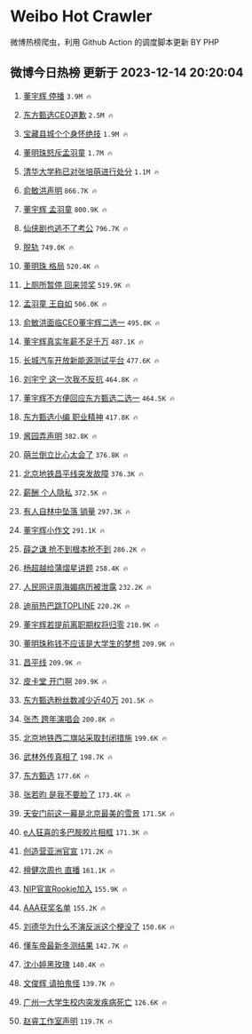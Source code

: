 # Weibo Hot Crawler 



微博热榜爬虫，利用 Github Action 的调度脚本更新 BY PHP 


## 微博今日热榜 更新于 2023-12-14 20:20:04 
1. [董宇辉 停播](https://s.weibo.com/weibo?q=%E8%91%A3%E5%AE%87%E8%BE%89%20%E5%81%9C%E6%92%AD&t=31&band_rank=1&Refer=top) `3.9M 🔥` 

1. [东方甄选CEO道歉](https://s.weibo.com/weibo?q=%23%E4%B8%9C%E6%96%B9%E7%94%84%E9%80%89CEO%E9%81%93%E6%AD%89%23&t=31&band_rank=2&Refer=top) `2.5M 🔥` 

1. [宝藏县城个个身怀绝技](https://s.weibo.com/weibo?q=%23%E5%AE%9D%E8%97%8F%E5%8E%BF%E5%9F%8E%E4%B8%AA%E4%B8%AA%E8%BA%AB%E6%80%80%E7%BB%9D%E6%8A%80%23&t=31&band_rank=3&Refer=top) `1.9M 🔥` 

1. [董明珠怒斥孟羽童](https://s.weibo.com/weibo?q=%23%E8%91%A3%E6%98%8E%E7%8F%A0%E6%80%92%E6%96%A5%E5%AD%9F%E7%BE%BD%E7%AB%A5%23&t=31&band_rank=4&Refer=top) `1.7M 🔥` 

1. [清华大学称已对张培萌进行处分](https://s.weibo.com/weibo?q=%23%E6%B8%85%E5%8D%8E%E5%A4%A7%E5%AD%A6%E7%A7%B0%E5%B7%B2%E5%AF%B9%E5%BC%A0%E5%9F%B9%E8%90%8C%E8%BF%9B%E8%A1%8C%E5%A4%84%E5%88%86%23&t=31&band_rank=5&Refer=top) `1.1M 🔥` 

1. [俞敏洪声明](https://s.weibo.com/weibo?q=%23%E4%BF%9E%E6%95%8F%E6%B4%AA%E5%A3%B0%E6%98%8E%23&t=31&band_rank=6&Refer=top) `866.7K 🔥` 

1. [董宇辉 孟羽童](https://s.weibo.com/weibo?q=%E8%91%A3%E5%AE%87%E8%BE%89%20%E5%AD%9F%E7%BE%BD%E7%AB%A5&t=31&band_rank=7&Refer=top) `800.9K 🔥` 

1. [仙侠剧也逃不了考公](https://s.weibo.com/weibo?q=%E4%BB%99%E4%BE%A0%E5%89%A7%E4%B9%9F%E9%80%83%E4%B8%8D%E4%BA%86%E8%80%83%E5%85%AC&t=31&band_rank=8&Refer=top) `796.7K 🔥` 

1. [脱轨](https://s.weibo.com/weibo?q=%E8%84%B1%E8%BD%A8&t=31&band_rank=9&Refer=top) `749.0K 🔥` 

1. [董明珠 格局](https://s.weibo.com/weibo?q=%E8%91%A3%E6%98%8E%E7%8F%A0%20%E6%A0%BC%E5%B1%80&t=31&band_rank=10&Refer=top) `520.4K 🔥` 

1. [上厕所暂停 回来领奖](https://s.weibo.com/weibo?q=%E4%B8%8A%E5%8E%95%E6%89%80%E6%9A%82%E5%81%9C%20%E5%9B%9E%E6%9D%A5%E9%A2%86%E5%A5%96&t=31&band_rank=11&Refer=top) `519.9K 🔥` 

1. [孟羽童 王自如](https://s.weibo.com/weibo?q=%E5%AD%9F%E7%BE%BD%E7%AB%A5%20%E7%8E%8B%E8%87%AA%E5%A6%82&t=31&band_rank=12&Refer=top) `506.0K 🔥` 

1. [俞敏洪面临CEO董宇辉二选一](https://s.weibo.com/weibo?q=%23%E4%BF%9E%E6%95%8F%E6%B4%AA%E9%9D%A2%E4%B8%B4CEO%E8%91%A3%E5%AE%87%E8%BE%89%E4%BA%8C%E9%80%89%E4%B8%80%23&t=31&band_rank=13&Refer=top) `495.0K 🔥` 

1. [董宇辉真实年薪不足千万](https://s.weibo.com/weibo?q=%23%E8%91%A3%E5%AE%87%E8%BE%89%E7%9C%9F%E5%AE%9E%E5%B9%B4%E8%96%AA%E4%B8%8D%E8%B6%B3%E5%8D%83%E4%B8%87%23&t=31&band_rank=14&Refer=top) `487.1K 🔥` 

1. [长城汽车开放新能源测试平台](https://s.weibo.com/weibo?q=%23%E9%95%BF%E5%9F%8E%E6%B1%BD%E8%BD%A6%E5%BC%80%E6%94%BE%E6%96%B0%E8%83%BD%E6%BA%90%E6%B5%8B%E8%AF%95%E5%B9%B3%E5%8F%B0%23&t=31&band_rank=15&Refer=top) `477.6K 🔥` 

1. [刘宇宁 这一次我不反抗](https://s.weibo.com/weibo?q=%E5%88%98%E5%AE%87%E5%AE%81%20%E8%BF%99%E4%B8%80%E6%AC%A1%E6%88%91%E4%B8%8D%E5%8F%8D%E6%8A%97&t=31&band_rank=16&Refer=top) `464.8K 🔥` 

1. [董宇辉不方便回应东方甄选二选一](https://s.weibo.com/weibo?q=%23%E8%91%A3%E5%AE%87%E8%BE%89%E4%B8%8D%E6%96%B9%E4%BE%BF%E5%9B%9E%E5%BA%94%E4%B8%9C%E6%96%B9%E7%94%84%E9%80%89%E4%BA%8C%E9%80%89%E4%B8%80%23&t=31&band_rank=17&Refer=top) `464.5K 🔥` 

1. [东方甄选小编 职业精神](https://s.weibo.com/weibo?q=%E4%B8%9C%E6%96%B9%E7%94%84%E9%80%89%E5%B0%8F%E7%BC%96%20%E8%81%8C%E4%B8%9A%E7%B2%BE%E7%A5%9E&t=31&band_rank=18&Refer=top) `417.8K 🔥` 

1. [酱园弄声明](https://s.weibo.com/weibo?q=%E9%85%B1%E5%9B%AD%E5%BC%84%E5%A3%B0%E6%98%8E&t=31&band_rank=19&Refer=top) `382.8K 🔥` 

1. [萌兰倒立比心太会了](https://s.weibo.com/weibo?q=%23%E8%90%8C%E5%85%B0%E5%80%92%E7%AB%8B%E6%AF%94%E5%BF%83%E5%A4%AA%E4%BC%9A%E4%BA%86%23&t=31&band_rank=20&Refer=top) `376.8K 🔥` 

1. [北京地铁昌平线突发故障](https://s.weibo.com/weibo?q=%23%E5%8C%97%E4%BA%AC%E5%9C%B0%E9%93%81%E6%98%8C%E5%B9%B3%E7%BA%BF%E7%AA%81%E5%8F%91%E6%95%85%E9%9A%9C%23&t=31&band_rank=21&Refer=top) `376.3K 🔥` 

1. [薪酬 个人隐私](https://s.weibo.com/weibo?q=%E8%96%AA%E9%85%AC%20%E4%B8%AA%E4%BA%BA%E9%9A%90%E7%A7%81&t=31&band_rank=22&Refer=top) `372.5K 🔥` 

1. [有人自林中坠落 销量](https://s.weibo.com/weibo?q=%E6%9C%89%E4%BA%BA%E8%87%AA%E6%9E%97%E4%B8%AD%E5%9D%A0%E8%90%BD%20%E9%94%80%E9%87%8F&t=31&band_rank=23&Refer=top) `297.3K 🔥` 

1. [董宇辉小作文](https://s.weibo.com/weibo?q=%E8%91%A3%E5%AE%87%E8%BE%89%E5%B0%8F%E4%BD%9C%E6%96%87&t=31&band_rank=24&Refer=top) `291.1K 🔥` 

1. [薛之谦 抢不到根本抢不到](https://s.weibo.com/weibo?q=%E8%96%9B%E4%B9%8B%E8%B0%A6%20%E6%8A%A2%E4%B8%8D%E5%88%B0%E6%A0%B9%E6%9C%AC%E6%8A%A2%E4%B8%8D%E5%88%B0&t=31&band_rank=25&Refer=top) `286.2K 🔥` 

1. [杨超越给蒲熠星讲题](https://s.weibo.com/weibo?q=%E6%9D%A8%E8%B6%85%E8%B6%8A%E7%BB%99%E8%92%B2%E7%86%A0%E6%98%9F%E8%AE%B2%E9%A2%98&t=31&band_rank=26&Refer=top) `258.4K 🔥` 

1. [人民网评周海媚病历被泄露](https://s.weibo.com/weibo?q=%23%E4%BA%BA%E6%B0%91%E7%BD%91%E8%AF%84%E5%91%A8%E6%B5%B7%E5%AA%9A%E7%97%85%E5%8E%86%E8%A2%AB%E6%B3%84%E9%9C%B2%23&t=31&band_rank=27&Refer=top) `232.2K 🔥` 

1. [迪丽热巴跳TOPLINE](https://s.weibo.com/weibo?q=%E8%BF%AA%E4%B8%BD%E7%83%AD%E5%B7%B4%E8%B7%B3TOPLINE&t=31&band_rank=28&Refer=top) `220.2K 🔥` 

1. [董宇辉若提前离职期权将归零](https://s.weibo.com/weibo?q=%23%E8%91%A3%E5%AE%87%E8%BE%89%E8%8B%A5%E6%8F%90%E5%89%8D%E7%A6%BB%E8%81%8C%E6%9C%9F%E6%9D%83%E5%B0%86%E5%BD%92%E9%9B%B6%23&t=31&band_rank=29&Refer=top) `210.9K 🔥` 

1. [董明珠称钱不应该是大学生的梦想](https://s.weibo.com/weibo?q=%23%E8%91%A3%E6%98%8E%E7%8F%A0%E7%A7%B0%E9%92%B1%E4%B8%8D%E5%BA%94%E8%AF%A5%E6%98%AF%E5%A4%A7%E5%AD%A6%E7%94%9F%E7%9A%84%E6%A2%A6%E6%83%B3%23&t=31&band_rank=30&Refer=top) `209.9K 🔥` 

1. [昌平线](https://s.weibo.com/weibo?q=%E6%98%8C%E5%B9%B3%E7%BA%BF&t=31&band_rank=31&Refer=top) `209.9K 🔥` 

1. [皮卡堂 开门啊](https://s.weibo.com/weibo?q=%E7%9A%AE%E5%8D%A1%E5%A0%82%20%E5%BC%80%E9%97%A8%E5%95%8A&t=31&band_rank=32&Refer=top) `209.9K 🔥` 

1. [东方甄选粉丝数减少近40万](https://s.weibo.com/weibo?q=%23%E4%B8%9C%E6%96%B9%E7%94%84%E9%80%89%E7%B2%89%E4%B8%9D%E6%95%B0%E5%87%8F%E5%B0%91%E8%BF%9140%E4%B8%87%23&t=31&band_rank=33&Refer=top) `201.5K 🔥` 

1. [张杰 跨年演唱会](https://s.weibo.com/weibo?q=%E5%BC%A0%E6%9D%B0%20%E8%B7%A8%E5%B9%B4%E6%BC%94%E5%94%B1%E4%BC%9A&t=31&band_rank=34&Refer=top) `200.8K 🔥` 

1. [北京地铁西二旗站采取封闭措施](https://s.weibo.com/weibo?q=%23%E5%8C%97%E4%BA%AC%E5%9C%B0%E9%93%81%E8%A5%BF%E4%BA%8C%E6%97%97%E7%AB%99%E9%87%87%E5%8F%96%E5%B0%81%E9%97%AD%E6%8E%AA%E6%96%BD%23&t=31&band_rank=35&Refer=top) `199.6K 🔥` 

1. [武林外传真相了](https://s.weibo.com/weibo?q=%E6%AD%A6%E6%9E%97%E5%A4%96%E4%BC%A0%E7%9C%9F%E7%9B%B8%E4%BA%86&t=31&band_rank=36&Refer=top) `198.7K 🔥` 

1. [东方甄选](https://s.weibo.com/weibo?q=%E4%B8%9C%E6%96%B9%E7%94%84%E9%80%89&t=31&band_rank=37&Refer=top) `177.6K 🔥` 

1. [张若昀 是我不要脸了](https://s.weibo.com/weibo?q=%E5%BC%A0%E8%8B%A5%E6%98%80%20%E6%98%AF%E6%88%91%E4%B8%8D%E8%A6%81%E8%84%B8%E4%BA%86&t=31&band_rank=38&Refer=top) `173.4K 🔥` 

1. [天安门前这一幕是北京最美的雪景](https://s.weibo.com/weibo?q=%23%E5%A4%A9%E5%AE%89%E9%97%A8%E5%89%8D%E8%BF%99%E4%B8%80%E5%B9%95%E6%98%AF%E5%8C%97%E4%BA%AC%E6%9C%80%E7%BE%8E%E7%9A%84%E9%9B%AA%E6%99%AF%23&t=31&band_rank=39&Refer=top) `171.5K 🔥` 

1. [e人狂喜的多巴胺胶片相框](https://s.weibo.com/weibo?q=%23e%E4%BA%BA%E7%8B%82%E5%96%9C%E7%9A%84%E5%A4%9A%E5%B7%B4%E8%83%BA%E8%83%B6%E7%89%87%E7%9B%B8%E6%A1%86%23&t=31&band_rank=40&Refer=top) `171.3K 🔥` 

1. [创造营亚洲官宣](https://s.weibo.com/weibo?q=%23%E5%88%9B%E9%80%A0%E8%90%A5%E4%BA%9A%E6%B4%B2%E5%AE%98%E5%AE%A3%23&t=31&band_rank=41&Refer=top) `171.2K 🔥` 

1. [檀健次周也 直播](https://s.weibo.com/weibo?q=%E6%AA%80%E5%81%A5%E6%AC%A1%E5%91%A8%E4%B9%9F%20%E7%9B%B4%E6%92%AD&t=31&band_rank=42&Refer=top) `161.1K 🔥` 

1. [NIP官宣Rookie加入](https://s.weibo.com/weibo?q=%23NIP%E5%AE%98%E5%AE%A3Rookie%E5%8A%A0%E5%85%A5%23&t=31&band_rank=43&Refer=top) `155.9K 🔥` 

1. [AAA获奖名单](https://s.weibo.com/weibo?q=AAA%E8%8E%B7%E5%A5%96%E5%90%8D%E5%8D%95&t=31&band_rank=44&Refer=top) `155.2K 🔥` 

1. [刘德华为什么不演反派这个梗没了](https://s.weibo.com/weibo?q=%E5%88%98%E5%BE%B7%E5%8D%8E%E4%B8%BA%E4%BB%80%E4%B9%88%E4%B8%8D%E6%BC%94%E5%8F%8D%E6%B4%BE%E8%BF%99%E4%B8%AA%E6%A2%97%E6%B2%A1%E4%BA%86&t=31&band_rank=45&Refer=top) `150.6K 🔥` 

1. [懂车帝最新冬测结果](https://s.weibo.com/weibo?q=%23%E6%87%82%E8%BD%A6%E5%B8%9D%E6%9C%80%E6%96%B0%E5%86%AC%E6%B5%8B%E7%BB%93%E6%9E%9C%23&t=31&band_rank=46&Refer=top) `142.7K 🔥` 

1. [沈小婷黑玫瑰](https://s.weibo.com/weibo?q=%23%E6%B2%88%E5%B0%8F%E5%A9%B7%E9%BB%91%E7%8E%AB%E7%91%B0%23&t=31&band_rank=47&Refer=top) `140.4K 🔥` 

1. [文俊辉 请拍鬼怪](https://s.weibo.com/weibo?q=%E6%96%87%E4%BF%8A%E8%BE%89%20%E8%AF%B7%E6%8B%8D%E9%AC%BC%E6%80%AA&t=31&band_rank=48&Refer=top) `139.7K 🔥` 

1. [广州一大学生校内突发疾病死亡](https://s.weibo.com/weibo?q=%23%E5%B9%BF%E5%B7%9E%E4%B8%80%E5%A4%A7%E5%AD%A6%E7%94%9F%E6%A0%A1%E5%86%85%E7%AA%81%E5%8F%91%E7%96%BE%E7%97%85%E6%AD%BB%E4%BA%A1%23&t=31&band_rank=49&Refer=top) `126.6K 🔥` 

1. [赵睿工作室声明](https://s.weibo.com/weibo?q=%23%E8%B5%B5%E7%9D%BF%E5%B7%A5%E4%BD%9C%E5%AE%A4%E5%A3%B0%E6%98%8E%23&t=31&band_rank=50&Refer=top) `119.7K 🔥` 

